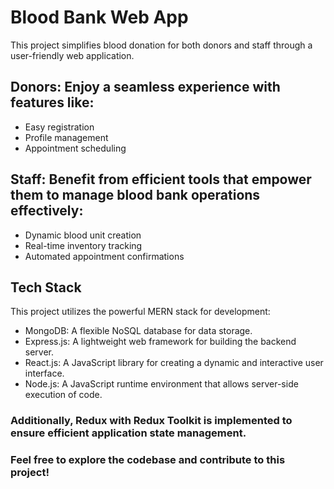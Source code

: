 # Blood Bank Web App
This project simplifies blood donation for both donors and staff through a user-friendly web application.

## Donors: Enjoy a seamless experience with features like:
* Easy registration
* Profile management
* Appointment scheduling

## Staff: Benefit from efficient tools that empower them to manage blood bank operations effectively:
* Dynamic blood unit creation
* Real-time inventory tracking
* Automated appointment confirmations

## Tech Stack
This project utilizes the powerful MERN stack for development:
* MongoDB: A flexible NoSQL database for data storage.
* Express.js: A lightweight web framework for building the backend server.
* React.js: A JavaScript library for creating a dynamic and interactive user interface.
* Node.js: A JavaScript runtime environment that allows server-side execution of code.

### Additionally, Redux with Redux Toolkit is implemented to ensure efficient application state management.

### Feel free to explore the codebase and contribute to this project!
